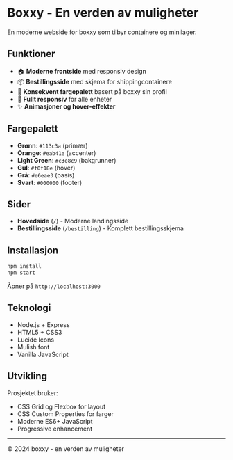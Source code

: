 # Boxxy - En verden av muligheter

En moderne webside for boxxy som tilbyr containere og minilager.

## Funktioner

- 🏠 **Moderne frontside** med responsiv design
- 📦 **Bestillingsside** med skjema for shippingcontainere
- 🎨 **Konsekvent fargepalett** basert på boxxy sin profil
- 📱 **Fullt responsiv** for alle enheter
- ✨ **Animasjoner og hover-effekter**

## Fargepalett

- **Grønn**: `#113c3a` (primær)
- **Orange**: `#eab41e` (accenter)
- **Light Green**: `#c3e8c9` (bakgrunner)
- **Gul**: `#f0f18e` (hover)
- **Grå**: `#e6eae3` (basis)
- **Svart**: `#000000` (footer)

## Sider

- **Hovedside** (`/`) - Moderne landingsside
- **Bestillingsside** (`/bestilling`) - Komplett bestillingsskjema

## Installasjon

```bash
npm install
npm start
```

Åpner på `http://localhost:3000`

## Teknologi

- Node.js + Express
- HTML5 + CSS3
- Lucide Icons
- Mulish font
- Vanilla JavaScript

## Utvikling

Prosjektet bruker:
- CSS Grid og Flexbox for layout
- CSS Custom Properties for farger
- Moderne ES6+ JavaScript
- Progressive enhancement

---

© 2024 boxxy - en verden av muligheter